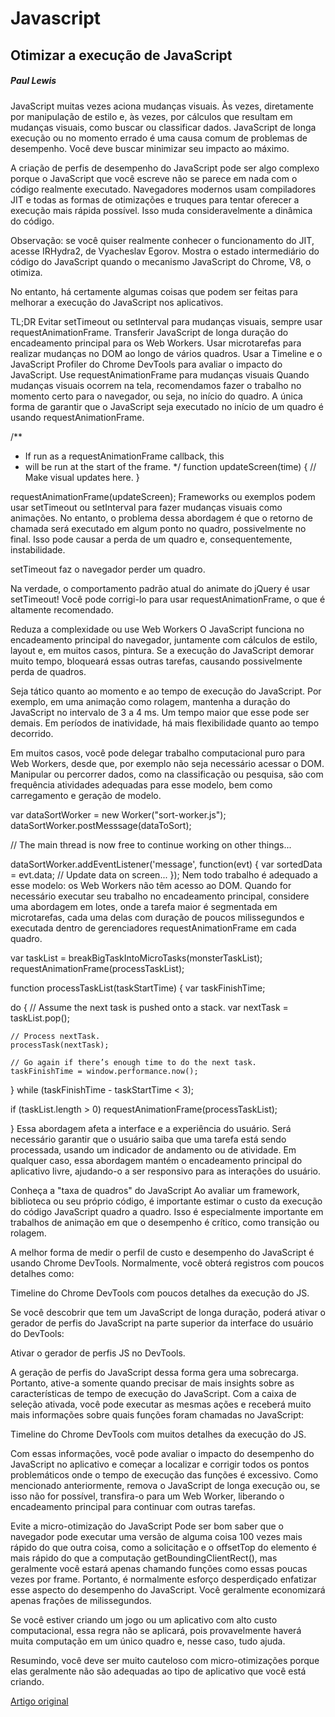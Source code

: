 # Javascript

## Otimizar a execução de JavaScript
##### Paul Lewis

JavaScript muitas vezes aciona mudanças visuais. Às vezes, diretamente por manipulação de estilo e, às vezes, por cálculos que resultam em mudanças visuais, como buscar ou classificar dados. JavaScript de longa execução ou no momento errado é uma causa comum de problemas de desempenho. Você deve buscar minimizar seu impacto ao máximo.

A criação de perfis de desempenho do JavaScript pode ser algo complexo porque o JavaScript que você escreve não se parece em nada com o código realmente executado. Navegadores modernos usam compiladores JIT e todas as formas de otimizações e truques para tentar oferecer a execução mais rápida possível. Isso muda consideravelmente a dinâmica do código.

Observação: se você quiser realmente conhecer o funcionamento do JIT, acesse IRHydra2, de Vyacheslav Egorov. Mostra o estado intermediário do código do JavaScript quando o mecanismo JavaScript do Chrome, V8, o otimiza.

No entanto, há certamente algumas coisas que podem ser feitas para melhorar a execução do JavaScript nos aplicativos.

TL;DR
Evitar setTimeout ou setInterval para mudanças visuais, sempre usar requestAnimationFrame.
Transferir JavaScript de longa duração do encadeamento principal para os Web Workers.
Usar microtarefas para realizar mudanças no DOM ao longo de vários quadros.
Usar a Timeline e o JavaScript Profiler do Chrome DevTools para avaliar o impacto do JavaScript.
Use requestAnimationFrame para mudanças visuais
Quando mudanças visuais ocorrem na tela, recomendamos fazer o trabalho no momento certo para o navegador, ou seja, no início do quadro. A única forma de garantir que o JavaScript seja executado no início de um quadro é usando requestAnimationFrame.


/**
 * If run as a requestAnimationFrame callback, this
 * will be run at the start of the frame.
 */
function updateScreen(time) {
  // Make visual updates here.
}

requestAnimationFrame(updateScreen);
Frameworks ou exemplos podem usar setTimeout ou setInterval para fazer mudanças visuais como animações. No entanto, o problema dessa abordagem é que o retorno de chamada será executado em algum ponto no quadro, possivelmente no final. Isso pode causar a perda de um quadro e, consequentemente, instabilidade.

setTimeout faz o navegador perder um quadro.

Na verdade, o comportamento padrão atual do animate do jQuery é usar setTimeout! Você pode corrigi-lo para usar requestAnimationFrame, o que é altamente recomendado.

Reduza a complexidade ou use Web Workers
O JavaScript funciona no encadeamento principal do navegador, juntamente com cálculos de estilo, layout e, em muitos casos, pintura. Se a execução do JavaScript demorar muito tempo, bloqueará essas outras tarefas, causando possivelmente perda de quadros.

Seja tático quanto ao momento e ao tempo de execução do JavaScript. Por exemplo, em uma animação como rolagem, mantenha a duração do JavaScript no intervalo de 3 a 4 ms. Um tempo maior que esse pode ser demais. Em períodos de inatividade, há mais flexibilidade quanto ao tempo decorrido.

Em muitos casos, você pode delegar trabalho computacional puro para Web Workers, desde que, por exemplo não seja necessário acessar o DOM. Manipular ou percorrer dados, como na classificação ou pesquisa, são com frequência atividades adequadas para esse modelo, bem como carregamento e geração de modelo.


var dataSortWorker = new Worker("sort-worker.js");
dataSortWorker.postMesssage(dataToSort);

// The main thread is now free to continue working on other things...

dataSortWorker.addEventListener('message', function(evt) {
   var sortedData = evt.data;
   // Update data on screen...
});
Nem todo trabalho é adequado a esse modelo: os Web Workers não têm acesso ao DOM. Quando for necessário executar seu trabalho no encadeamento principal, considere uma abordagem em lotes, onde a tarefa maior é segmentada em microtarefas, cada uma delas com duração de poucos milissegundos e executada dentro de gerenciadores requestAnimationFrame em cada quadro.


var taskList = breakBigTaskIntoMicroTasks(monsterTaskList);
requestAnimationFrame(processTaskList);

function processTaskList(taskStartTime) {
  var taskFinishTime;

  do {
    // Assume the next task is pushed onto a stack.
    var nextTask = taskList.pop();

    // Process nextTask.
    processTask(nextTask);

    // Go again if there’s enough time to do the next task.
    taskFinishTime = window.performance.now();
  } while (taskFinishTime - taskStartTime < 3);

  if (taskList.length > 0)
    requestAnimationFrame(processTaskList);

}
Essa abordagem afeta a interface e a experiência do usuário. Será necessário garantir que o usuário saiba que uma tarefa está sendo processada, usando um indicador de andamento ou de atividade. Em qualquer caso, essa abordagem mantém o encadeamento principal do aplicativo livre, ajudando-o a ser responsivo para as interações do usuário.

Conheça a "taxa de quadros" do JavaScript
Ao avaliar um framework, biblioteca ou seu próprio código, é importante estimar o custo da execução do código JavaScript quadro a quadro. Isso é especialmente importante em trabalhos de animação em que o desempenho é crítico, como transição ou rolagem.

A melhor forma de medir o perfil de custo e desempenho do JavaScript é usando Chrome DevTools. Normalmente, você obterá registros com poucos detalhes como:

Timeline do Chrome DevTools com poucos detalhes da execução do JS.

Se você descobrir que tem um JavaScript de longa duração, poderá ativar o gerador de perfis do JavaScript na parte superior da interface do usuário do DevTools:

Ativar o gerador de perfis JS no DevTools.

A geração de perfis do JavaScript dessa forma gera uma sobrecarga. Portanto, ative-a somente quando precisar de mais insights sobre as características de tempo de execução do JavaScript. Com a caixa de seleção ativada, você pode executar as mesmas ações e receberá muito mais informações sobre quais funções foram chamadas no JavaScript:

Timeline do Chrome DevTools com muitos detalhes da execução do JS.

Com essas informações, você pode avaliar o impacto do desempenho do JavaScript no aplicativo e começar a localizar e corrigir todos os pontos problemáticos onde o tempo de execução das funções é excessivo. Como mencionado anteriormente, remova o JavaScript de longa execução ou, se isso não for possível, transfira-o para um Web Worker, liberando o encadeamento principal para continuar com outras tarefas.

Evite a micro-otimização do JavaScript
Pode ser bom saber que o navegador pode executar uma versão de alguma coisa 100 vezes mais rápido do que outra coisa, como a solicitação e o offsetTop do elemento é mais rápido do que a computação getBoundingClientRect(), mas geralmente você estará apenas chamando funções como essas poucas vezes por frame. Portanto, é normalmente esforço desperdiçado enfatizar esse aspecto do desempenho do JavaScript. Você geralmente economizará apenas frações de milissegundos.

Se você estiver criando um jogo ou um aplicativo com alto custo computacional, essa regra não se aplicará, pois provavelmente haverá muita computação em um único quadro e, nesse caso, tudo ajuda.

Resumindo, você deve ser muito cauteloso com micro-otimizações porque elas geralmente não são adequadas ao tipo de aplicativo que você está criando.


[Artigo original](https://developers.google.com/web/fundamentals/performance/rendering/optimize-javascript-execution?hl=pt-br)